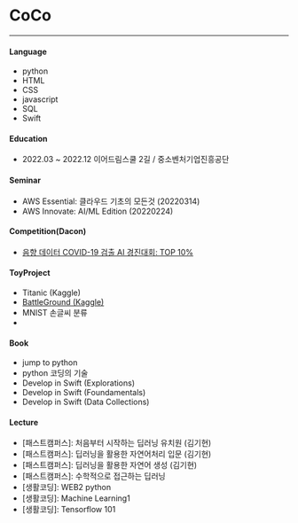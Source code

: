 # CoCo

---
#### Language
 - python
 - HTML
 - CSS
 - javascript
 - SQL
 - Swift

#### Education
 - 2022.03 ~ 2022.12 이어드림스쿨 2길 / 중소벤처기업진흥공단

#### Seminar
 - AWS Essential: 클라우드 기초의 모든것 (20220314)
 - AWS Innovate: AI/ML Edition (20220224)

#### Competition(Dacon)
 - [음향 데이터 COVID-19 검출 AI 경진대회: TOP 10%](https://github.com/msmsm104/Dacon_covid19)
 


#### ToyProject
 - Titanic (Kaggle)
 - [BattleGround (Kaggle)](https://github.com/msmsm104/MachineLearning_Project)
 - MNIST 손글씨 분류
 - 
 
#### Book
 - jump to python
 - python 코딩의 기술
 - Develop in Swift (Explorations)
 - Develop in Swift (Foundamentals)
 - Develop in Swift (Data Collections)
 

#### Lecture
 - [패스트캠퍼스]: 처음부터 시작하는 딥러닝 유치원 (김기현)
 - [패스트캠퍼스]: 딥러닝을 활용한 자연어처리 입문 (김기현)
 - [패스트캠퍼스]: 딥러닝을 활용한 자연어 생성 (김기현)
 - [패스트캠퍼스]: 수학적으로 접근하는 딥러닝
 - [생활코딩]: WEB2 python
 - [생활코딩]: Machine Learning1
 - [생활코딩]: Tensorflow 101

<!--
**msmsm104/msmsm104** is a ✨ _special_ ✨ repository because its `README.md` (this file) appears on your GitHub profile.

Here are some ideas to get you started:

- 🔭 I’m currently working on ...
- 🌱 I’m currently learning ...
- 👯 I’m looking to collaborate on ...
- 🤔 I’m looking for help with ...
- 💬 Ask me about ...
- 📫 How to reach me: ...
- 😄 Pronouns: ...
- ⚡ Fun fact: ...
-->
